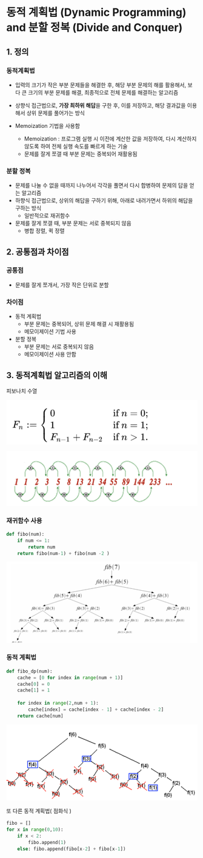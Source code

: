 # 동적 계획법 (Dynamic Programming) and 분할 정복 (Divide and Conquer)

## 1. 정의

### 동적계획법

- 입력의 크기가 작은 부분 문제들을 해결한 후, 해당 부분 문제의 해를 활용해서, 보다 큰 크기의 부분 문제를 해결, 최종적으로 전체 문제를 해결하는 알고리즘
- 상향식 접근법으로, **가장 최하위 해답**을 구한 후, 이를 저장하고, 해당 결과값을 이용해서 상위 문제를 풀어가는 방식

- Memoization 기법을 사용함
  - Memoization : 프로그램 실행 시 이전에 계산한 값을 저장하여, 다시 계산하지 않도록 하여 전체 실행 속도를 빠르게 하는 기술
  - 문제를 잘게 쪼갤 때 부분 문제는 중복되어 재활용됨

### 분할 정복

- 문제를 나눌 수 없을 때까지 나누어서 각각을 풀면서 다시 합병하여 문제의 답을 얻는 알고리즘
- 하향식 접근법으로, 상위의 해답을 구하기 위해, 아래로 내려가면서 하위의 해답을 구하는 방식
  - 일반적으로 재귀함수
- 문제를 잘게 쪼갤 때, 부분 문제는 서로 중복되지 않음
  - 병합 정렬, 퀵 정렬

## 2. 공통점과 차이점

### 공통점

- 문제를 잘게 쪼개서, 가장 작은 단위로 분할



### 차이점

- 동적 계획법
  - 부분 문제는 중복되어, 상위 문제 해결 시 재활용됨
  - 메모이제이션 기법 사용
- 분할 정복
  - 부분 문제는 서로 중복되지 않음
  - 메모이제이션 사용 안함

## 3. 동적계획법 알고리즘의 이해

피보나치 수열 

![image-20210203224242829](README.assets/image-20210203224242829.png)

![image-20210203225119534](README.assets/image-20210203225119534.png)





### 재귀함수 사용

```python
def fibo(num):
    if num <= 1:
        return num
    return fibo(num-1) + fibo(num -2 )
```

![image-20210203225247825](README.assets/image-20210203225247825.png)

### 동적 계획법

```python
def fibo_dp(num):
    cache = [0 for index in range(num + 1)]
    cache[0] = 0
    cache[1] = 1
    
    for index in range(2,num + 1):
        cache[index] = cache[index - 1] + cache[index - 2]
    return cache[num]
```

![image-20210203224715281](README.assets/image-20210203224715281.png)





또 다른 동적 계획법( 점화식 )

```python
fibo = [] 
for x in range(0,10):
    if x < 2: 
        fibo.append(1) 
    else: fibo.append(fibo[x-2] + fibo[x-1])
```

